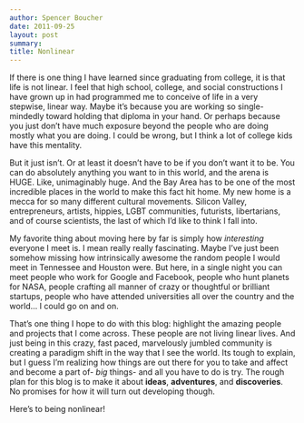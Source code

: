 ```yaml
---
author: Spencer Boucher
date: 2011-09-25
layout: post
summary:
title: Nonlinear
---
```


If there is one thing I have learned since graduating from college, it is that
life is not linear. I feel that high school, college, and social constructions I
have grown up in had programmed me to conceive of life in a very stepwise,
linear way. Maybe it’s because you are working so single-mindedly toward holding
that diploma in your hand. Or perhaps because you just don’t have much exposure
beyond the people who are doing mostly what you are doing. I could be wrong, but
I think a lot of college kids have this mentality.

But it just isn’t. Or at least it doesn’t have to be if you don’t want it to
be. You can do absolutely anything you want to in this world, and the arena is
HUGE. Like, unimaginably huge. And the Bay Area has to be one of the most
incredible places in the world to make this fact hit home. My new home is a
mecca for so many different cultural movements. Silicon Valley, entrepreneurs,
artists, hippies, LGBT communities, futurists, libertarians, and of course
scientists, the last of which I’d like to think I fall into.

My favorite thing about moving here by far is simply how *interesting* everyone
I meet is. I mean really really fascinating. Maybe I’ve just been somehow
missing how intrinsically awesome the random people I would meet in Tennessee
and Houston were. But here, in a single night you can meet people who work for
Google and Facebook, people who hunt planets for NASA, people crafting all
manner of crazy or thoughtful or brilliant startups, people who have attended
universities all over the country and the world… I could go on and on.

That’s one thing I hope to do with this blog: highlight the amazing people and
projects that I come across. These people are not living linear lives. And just
being in this crazy, fast paced, marvelously jumbled community is creating a
paradigm shift in the way that I see the world. Its tough to explain, but I
guess I’m realizing how things are out there for you to take and affect and
become a part of- *big* things- and all you have to do is try. The rough plan
for this blog is to make it about **ideas**, **adventures**, and
**discoveries**. No promises for how it will turn out developing though.

Here’s to being nonlinear!
